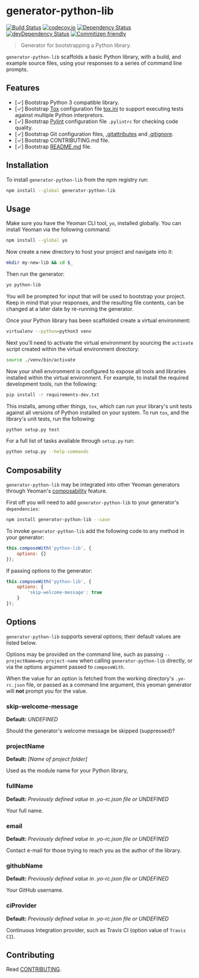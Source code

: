 # generator-python-lib

[![Build Status](https://travis-ci.org/hbetts/generator-python-lib.svg?branch=master)](https://travis-ci.org/hbetts/generator-python-lib)
[![codecov.io](https://codecov.io/github/hbetts/generator-python-lib/coverage.svg?branch=master)](https://codecov.io/github/hbetts/generator-python-lib?branch=master)
[![Dependency Status](https://david-dm.org/hbetts/generator-python-lib.svg)](https://david-dm.org/hbetts/generator-python-lib)
[![devDependency Status](https://david-dm.org/hbetts/generator-python-lib/dev-status.svg)](https://david-dm.org/hbetts/generator-python-lib#info=devDependencies)
[![Commitizen friendly](https://img.shields.io/badge/commitizen-friendly-brightgreen.svg)](http://commitizen.github.io/cz-cli/)

> Generator for bootstrapping a Python library.

`generator-python-lib` scaffolds a basic Python library, with a build, and example source files, using your responses to a series of command line prompts.

## Features

* [&#x2713;] Bootstrap Python 3 compatible library.
* [&#x2713;] Bootstrap [Tox](https://tox.readthedocs.org/en/latest/index.html) configuration file [tox.ini](https://tox.readthedocs.org/en/latest/config.html) to support executing tests against multiple Python interpretors.
* [&#x2713;] Bootstrap [Pylint](https://www.pylint.org/) configuration file `.pylintrc` for checking code quality.
* [&#x2713;] Bootstrap Git configuration files, [.gitattributes](https://www.kernel.org/pub/software/scm/git/docs/gitattributes.html) and [.gitignore](https://www.kernel.org/pub/software/scm/git/docs/gitignore.html).
* [&#x2713;] Bootstrap CONTRIBUTING.md file.
* [&#x2713;] Bootstrap [README.md](https://en.wikipedia.org/wiki/README) file.

## Installation

To install `generator-python-lib` from the npm registry run:

```bash
npm install --global generator-python-lib
```

## Usage

Make sure you have the Yeoman CLI tool, `yo`, installed globally. You can install Yeoman via the following command:

```bash
npm install --global yo
```

Now create a new directory to host your project and navigate into it:

```bash
mkdir my-new-lib && cd $_
```

Then run the generator:

```bash
yo python-lib
```

You will be prompted for input that will be used to bootstrap your project. Keep in mind that your responses, and the resulting file contents, can be changed at a later date by re-running the generator.

Once your Python library has been scaffolded create a virtual environment:

```bash
virtualenv --python=python3 venv
```

Next you'll need to activate the virtual environment by sourcing the `activate` script created within the virtual environment directory:

```bash
source ./venv/bin/activate
```

Now your shell environment is configured to expose all tools and libraries installed within the virtual environment. For example, to install the required development tools, run the following:

```bash
pip install -r requirements-dev.txt
```

This installs, among other things, `tox`, which can run your library's unit tests against all versions of Python installed on your system. To run `tox`, and the library's unit tests, run the following:

```bash
python setup.py test
```

For a full list of tasks available through `setup.py` run:

```bash
python setup.py --help-commands
```

## Composability

`generator-python-lib` may be integrated into other Yeoman generators through Yeoman's [composability](http://yeoman.io/authoring/composability.html) feature.

First off you will need to add `generator-python-lib` to your generator's `dependencies`:

```bash
npm install generator-python-lib --save
```

To invoke `generator-python-lib` add the following code to any method in your generator:

```javascript
this.composeWith('python-lib', {
    options: {}
});
```

If passing options to the generator:

```javascript
this.composeWith('python-lib', {
    options: {
        'skip-welcome-message': true
    }
});
```

## Options

`generator-python-lib` supports several options; their default values are listed below.

Options may be provided on the command line, such as passing `--projectName=my-project-name` when calling `generator-python-lib` directly, or via the options argument passed to `composeWith`.

When the value for an option is fetched from the working directory's `.yo-rc.json` file, or passed as a command line argument, this yeoman generator will **not** prompt you for the value.

### skip-welcome-message
**Default:** _UNDEFINED_

Should the generator's welcome message be skipped (suppressed)?

### projectName
**Default:** _[Name of project folder]_

Used as the module name for your Python library,

### fullName
**Default:** _Previously defined value in .yo-rc.json file or UNDEFINED_

Your full name.

### email
**Default:** _Previously defined value in .yo-rc.json file or UNDEFINED_

Contact e-mail for those trying to reach you as the author of the library.

### githubName
**Default:** _Previously defined value in .yo-rc.json file or UNDEFINED_

Your GitHub username.

### ciProvider
**Default:** _Previously defined value in .yo-rc.json file or UNDEFINED_

Continuous Integration provider, such as Travis CI (option value of `Travis CI`).

## Contributing

Read [CONTRIBUTING](CONTRIBUTING.md).
